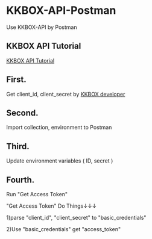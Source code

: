 # KKBOX-API-Postman
Use KKBOX-API by Postman

## KKBOX API Tutorial
[KKBOX API Tutorial](https://docs-zhtw.kkbox.codes/docs/tutorial)

## First.
Get client_id, client_secret by [KKBOX developer](https://developer.kkbox.com/#/app)

## Second.
Import collection, environment to Postman

## Third.
Update environment variables ( ID, secret )

## Fourth.
Run "Get Access Token"

"Get Access Token" Do Things↓↓↓

1)parse "client_id", "client_secret" to "basic_credentials"

2)Use "basic_credentials" get "access_token"